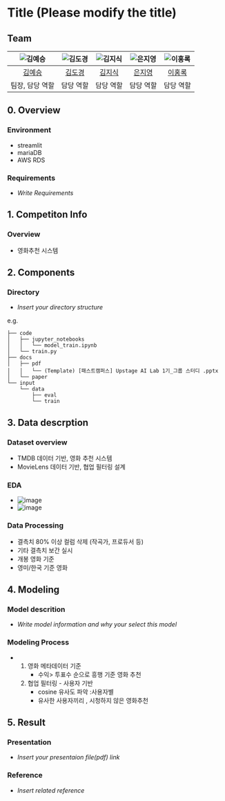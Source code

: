 # Title (Please modify the title)
## Team

| ![김예승](https://avatars.githubusercontent.com/u/156163982?v=4) | ![김도경](https://avatars.githubusercontent.com/u/156163982?v=4) | ![김지식](https://avatars.githubusercontent.com/u/156163982?v=4) | ![은지영](https://avatars.githubusercontent.com/u/156163982?v=4) | ![이홍록](https://avatars.githubusercontent.com/u/156163982?v=4) |
| :--------------------------------------------------------------: | :--------------------------------------------------------------: | :--------------------------------------------------------------: | :--------------------------------------------------------------: | :--------------------------------------------------------------: |
|            [김예승](https://github.com/UpstageAILab)             |            [김도경](https://github.com/UpstageAILab)             |            [김지식](https://github.com/UpstageAILab)             |            [은지영](https://github.com/UpstageAILab)             |            [이홍록](https://github.com/UpstageAILab)             |
|                            팀장, 담당 역할                             |                            담당 역할                             |                            담당 역할                             |                            담당 역할                             |                            담당 역할                             |

## 0. Overview
### Environment
- streamlit
- mariaDB
- AWS RDS

### Requirements
- _Write Requirements_

## 1. Competiton Info

### Overview

- 영화추천 시스템
  
## 2. Components

### Directory

- _Insert your directory structure_

e.g.
```
├── code
│   ├── jupyter_notebooks
│   │   └── model_train.ipynb
│   └── train.py
├── docs
│   ├── pdf
│   │   └── (Template) [패스트캠퍼스] Upstage AI Lab 1기_그룹 스터디 .pptx
│   └── paper
└── input
    └── data
        ├── eval
        └── train
```

## 3. Data descrption

### Dataset overview

- TMDB 데이터 기반, 영화 추천 시스템
- MovieLens 데이터 기반, 협업 필터링 설계

### EDA

- ![image](https://github.com/user-attachments/assets/ee73e77c-206b-43ba-9385-35d33157d894)
- ![image](https://github.com/user-attachments/assets/4f04d9ad-5a21-4713-b681-8da49cfea5b7)


### Data Processing

- 결측치 80% 이상 컬럼 삭제 (작곡가, 프로듀서 등)
- 기타 결측치 보간 실시
- 개봉 영화 기준
- 영미/한국 기준 영화 

## 4. Modeling

### Model descrition

- _Write model information and why your select this model_

### Modeling Process

- 1) 영화 메타데이터 기준
     - 수익> 투표수 순으로 흥행 기준 영화 추천
  2) 협업 필터링 - 사용자 기반
     - cosine 유사도 파악 :사용자별
     - 유사한 사용자끼리 , 시청하지 않은 영화추천
     

## 5. Result



### Presentation

- _Insert your presentaion file(pdf) link_



### Reference

- _Insert related reference_
